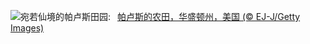 ![](https://www.bing.com/th?id=OHR.PalouseHills_ZH-CN6864015897_UHD.jpg&w=1000)宛若仙境的帕卢斯田园:&nbsp;&ensp;[帕卢斯的农田，华盛顿州，美国 (© EJ-J/Getty Images)](https://www.bing.com/th?id=OHR.PalouseHills_ZH-CN6864015897_UHD.jpg)
<br><br/>

